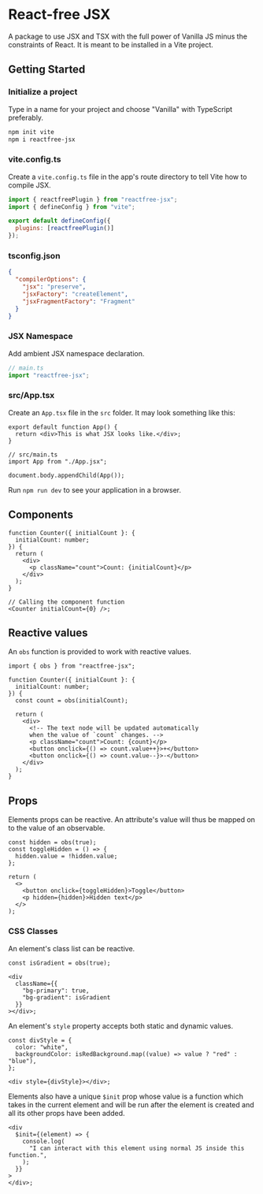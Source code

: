 # React-free JSX

A package to use JSX and TSX with the full power of Vanilla JS minus the
constraints of React. It is meant to be installed in a Vite project.

## Getting Started

### Initialize a project

Type in a name for your project and choose "Vanilla" with TypeScript preferably.

```bash
npm init vite
npm i reactfree-jsx
```

### vite.config.ts

Create a `vite.config.ts` file in the app's route directory to tell Vite how to compile JSX.

```javascript
import { reactfreePlugin } from "reactfree-jsx";
import { defineConfig } from "vite";

export default defineConfig({
  plugins: [reactfreePlugin()]
});
```

### tsconfig.json

```json
{
  "compilerOptions": {
    "jsx": "preserve",
    "jsxFactory": "createElement",
    "jsxFragmentFactory": "Fragment"
  }
}
```

### JSX Namespace

Add ambient JSX namespace declaration.

```typescript
// main.ts
import "reactfree-jsx";
```

### src/App.tsx

Create an `App.tsx` file in the `src` folder. It may look something like this:

```tsx
export default function App() {
  return <div>This is what JSX looks like.</div>;
}

// src/main.ts
import App from "./App.jsx";

document.body.appendChild(App());
```

Run `npm run dev` to see your application in a browser.

## Components

```tsx
function Counter({ initialCount }: {
  initialCount: number;
}) {
  return (
    <div>
      <p className="count">Count: {initialCount}</p>
    </div>
  );
}

// Calling the component function
<Counter initialCount={0} />;
```

## Reactive values

An `obs` function is provided to work with reactive values.

```tsx
import { obs } from "reactfree-jsx";

function Counter({ initialCount }: {
  initialCount: number;
}) {
  const count = obs(initialCount);

  return (
    <div>
      <!-- The text node will be updated automatically
      when the value of `count` changes. -->
      <p className="count">Count: {count}</p>
      <button onclick={() => count.value++}>+</button>
      <button onclick={() => count.value--}>-</button>
    </div>
  );
}
```

## Props

Elements props can be reactive. An attribute's value will
thus be mapped on to the value of an observable.

```tsx
const hidden = obs(true);
const toggleHidden = () => {
  hidden.value = !hidden.value;
};

return (
  <>
    <button onclick={toggleHidden}>Toggle</button>
    <p hidden={hidden}>Hidden text</p>
  </>
);
```

### CSS Classes

An element's class list can be reactive.

```tsx
const isGradient = obs(true);

<div
  className={{
    "bg-primary": true,
    "bg-gradient": isGradient
  }}
></div>;
```

An element's `style` property accepts both static and dynamic values.

```tsx
const divStyle = {
  color: "white",
  backgroundColor: isRedBackground.map((value) => value ? "red" : "blue"),
};

<div style={divStyle}></div>;
```

Elements also have a unique `$init` prop whose value is a function which takes
in the current element and will be run after the element is created and all its
other props have been added.

```tsx
<div
  $init={(element) => {
    console.log(
      "I can interact with this element using normal JS inside this function.",
    );
  }}
>
</div>;
```
